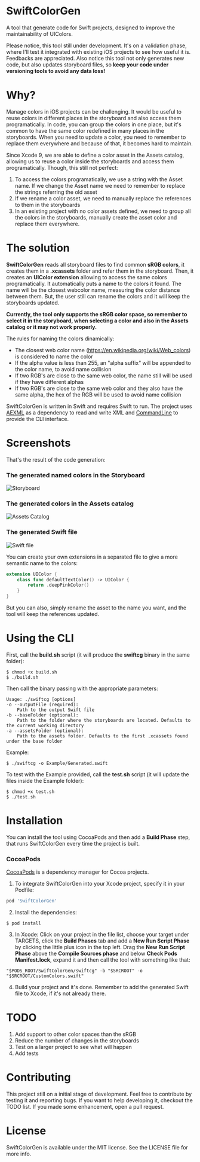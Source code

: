 # SwiftColorGen
A tool that generate code for Swift projects, designed to improve the maintainability of UIColors. 

Please notice, this tool still under development. It's on a validation phase, where I'll test it integrated with existing iOS projects to see how useful it is. Feedbacks are appreciated.
Also notice this tool not only generates new code, but also updates storyboard files, so **keep your code under versioning tools to avoid any data loss!**

# Why?

Manage colors in iOS projects can be challenging. It would be useful to reuse colors in different places in the storyboard and also access them programatically. In code, you can group the colors in one place, but it's common to have the same color redefined in many places in the storyboards. When you need to update a color, you need to remember to replace them everywhere and because of that, it becomes hard to maintain.

Since Xcode 9, we are able to define a color asset in the Assets catalog, allowing us to reuse a color inside the storyboards and access them programatically. Though, this still not perfect:
1. To access the colors programatically, we use a string with the Asset name. If we change the Asset name we need to remember to replace the strings referring the old asset
2. If we rename a color asset, we need to manually replace the references to them in the storyboards
3. In an existing project with no color assets defined, we need to group all the colors in the storyboards, manually create the asset color and replace them everywhere.

# The solution

**SwiftColorGen** reads all storyboard files to find common **sRGB colors**, it creates them in a **.xcassets** folder and refer them in the storyboard. Then, it creates an **UIColor extension** allowing to access the same colors programatically. It automatically puts a name to the colors it found. The name will be the closest webcolor name, measuring the color distance between them. But, the user still can rename the colors and it will keep the storyboards updated.

**Currently, the tool only supports the sRGB color space, so remember to select it in the storyboard, when selecting a color and also in the Assets catalog or it may not work properly.**

The rules for naming the colors dinamically:
- The closest web color name (https://en.wikipedia.org/wiki/Web_colors) is considered to name the color
- If the alpha value is less than 255, an "alpha suffix" will be appended to the color name, to avoid name collision
- If two RGB's are close to the same web color, the name still will be used if they have different alphas
- If two RGB's are close to the same web color and they also have the same alpha, the hex of the RGB will be used to avoid name collision

SwiftColorGen is written in Swift and requires Swift to run. The project uses [AEXML](https://github.com/tadija/AEXML) as a dependency to read and write XML and [CommandLine](https://github.com/jatoben/CommandLine) to provide the CLI interface.

# Screenshots
That's the result of the code generation:

### The generated named colors in the Storyboard
![Storyboard](https://github.com/fernandodelrio/SwiftColorGen/raw/master/Resources/Storyboard0.3.0.png)

### The generated colors in the Assets catalog
![Assets Catalog](https://github.com/fernandodelrio/SwiftColorGen/raw/master/Resources/Assets0.3.0.png)

### The generated Swift file
![Swift file](https://github.com/fernandodelrio/SwiftColorGen/raw/master/Resources/Swift0.3.0.png)

You can create your own extensions in a separated file to give a more semantic name to the colors:

```swift
extension UIColor {
    class func defaultTextColor() -> UIColor {
        return .deepPinkColor()
    }
}
```

But you can also, simply rename the asset to the name you want, and the tool will keep the references updated.

# Using the CLI
First, call the **build.sh** script (it will produce the **swiftcg** binary in the same folder):
```shell
$ chmod +x build.sh
$ ./build.sh
```

Then call the binary passing with the appropriate parameters:

```shell
Usage: ./swiftcg [options]
-o --outputFile (required):
    Path to the output Swift file
-b --baseFolder (optional):
    Path to the folder where the storyboards are located. Defaults to the current working directory
-a --assetsFolder (optional):
    Path to the assets folder. Defaults to the first .xcassets found under the base folder
 ```
 
Example:
```shell
$ ./swiftcg -o Example/Generated.swift
```

To test with the Example provided, call the **test.sh** script (it will update the files inside the Example folder):
```shell
$ chmod +x test.sh
$ ./test.sh
```

# Installation
You can install the tool using CocoaPods and then add a **Build Phase** step, that runs SwiftColorGen every time the project is built.

### CocoaPods
[CocoaPods](http://cocoapods.org) is a dependency manager for Cocoa projects.

1. To integrate SwiftColorGen into your Xcode project, specify it in your Podfile:
```ruby
pod 'SwiftColorGen'
```
2. Install the dependencies:

```shell
$ pod install
```
3. In Xcode: Click on your project in the file list, choose your target under TARGETS, click the **Build Phases** tab and add a **New Run Script Phase** by clicking the little plus icon in the top left. Drag the **New Run Script Phase** above the **Compile Sources phase** and below **Check Pods Manifest.lock**, expand it and then call the tool with something like that:
```shell
"$PODS_ROOT/SwiftColorGen/swiftcg" -b "$SRCROOT" -o "$SRCROOT/CustomColors.swift"
```
4. Build your project and it's done. Remember to add the generated Swift file to Xcode, if it's not already there.

# TODO
1. Add support to other color spaces than the sRGB
2. Reduce the number of changes in the storyboards
3. Test on a larger project to see what will happen
4. Add tests

# Contributing
This project still on a initial stage of development. Feel free to contribute by testing it and reporting bugs. If you want to help developing it, checkout the TODO list. If you made some enhancement, open a pull request.

# License
SwiftColorGen is available under the MIT license. See the LICENSE file for more info.
